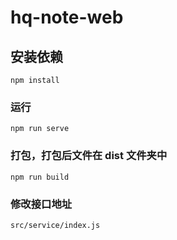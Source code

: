 # hq-note-web

## 安装依赖
```
npm install
```

### 运行
```
npm run serve
```

### 打包，打包后文件在 dist 文件夹中
```
npm run build
```

### 修改接口地址
```
src/service/index.js
```